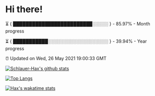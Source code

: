 # Hi there!

⏳ { █████████████████████████░░░░░ } - 85.97% - Month progress

⏳ { ███████████░░░░░░░░░░░░░░░░░░░ } - 39.94% - Year progress

⏰ Updated on Wed, 26 May 2021 19:00:33 GMT


[![Schlauer-Hax's github stats](https://github-readme-stats.vercel.app/api?username=Schlauer-Hax&show_icons=true&theme=dark&count_private=true)](https://github.com/Schlauer-Hax)


[![Top Langs](https://github-readme-stats.vercel.app/api/top-langs/?username=Schlauer-Hax&layout=compact&theme=dark)](https://github.com/Schlauer-Hax?tab=repositories)


[![Hax's wakatime stats](https://github-readme-stats.vercel.app/api/wakatime?username=Hax&theme=dark)](https://wakatime.com/@Hax)

